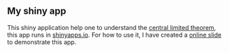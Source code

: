 ## My shiny app  
This shiny application help one to understand the [central limited theorem](https://en.wikipedia.org/wiki/Central_limit_theorem), this app runs in [shinyapps.io](https://adalee.shinyapps.io/central_limited_theorem). For how to use it, I have created a [online slide](http://adalee2future.github.io/shiny-app/) to demonstrate this app.
